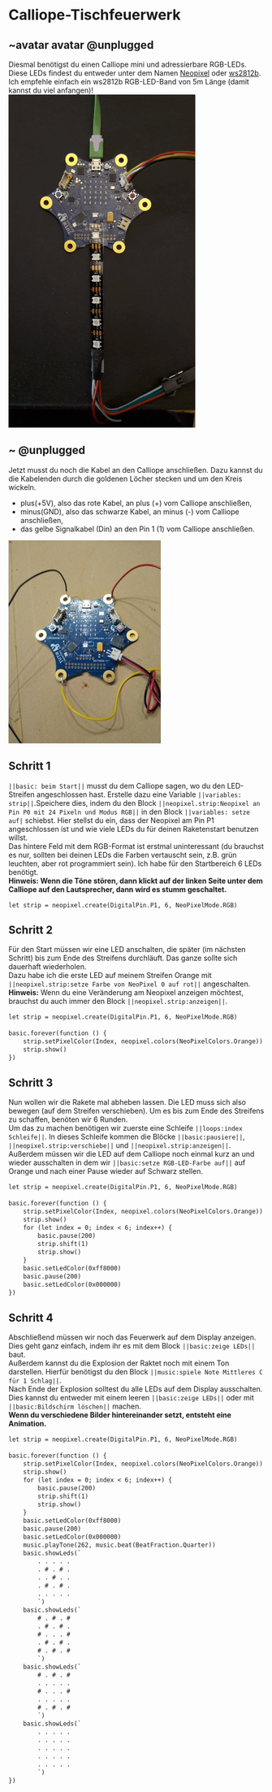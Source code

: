 # Calliope-Tischfeuerwerk
## ~avatar avatar @unplugged
Diesmal benötigst du einen Calliope mini und adressierbare RGB-LEDs. <br>
Diese LEDs findest du entweder unter dem Namen [Neopixel](https://www.google.com/search?q=neopixel+band&rlz=1C1CHBD_deDE928DE928&oq=neopi&aqs=chrome.0.69i59l3j69i57j0j69i60l3.1887j0j9&sourceid=chrome&ie=UTF-8) oder [ws2812b](https://www.ebay.de/sch/i.html?_nkw=ws2812b&_dcat=116022&_sacat=-1&vbn_id=7005777392&LH_PrefLoc=1&_fsrp=1&_sop=15). Ich empfehle einfach ein ws2812b RGB-LED-Band von 5m Länge (damit kannst du viel anfangen)! <br>
![Vorschau](https://github.com/macim0/sylvester-mini/blob/master/sylvester-mini.gif?raw=true)

## ~ @unplugged
Jetzt musst du noch die Kabel an den Calliope anschließen. Dazu kannst du die Kabelenden durch die goldenen Löcher stecken und um den Kreis wickeln.<br>
- plus(+5V), also das rote Kabel, an plus (+) vom Calliope anschließen, <br>
- minus(GND), also das schwarze Kabel, an minus (-) vom Calliope anschließen, <br>
- das gelbe Signalkabel (Din) an den Pin 1 (1) vom Calliope anschließen. <br>

![bild Anschlüsse](https://github.com/r00b1nh00d/NeopixelWeihnachtsstern/blob/master/Anschluss.jpg?raw=true)

## Schritt 1
``||basic: beim Start||`` musst du dem Calliope sagen, wo du den LED-Streifen angeschlossen hast. Erstelle dazu eine Variable ``||variables: strip||``.Speichere dies, indem du den Block ``||neopixel.strip:Neopixel an Pin P0 mit 24 Pixeln und Modus RGB||`` in den Block ``||variables: setze auf|`` schiebst. Hier stellst du ein, dass der Neopixel am Pin P1 angeschlossen ist und wie viele LEDs du für deinen Raketenstart benutzen willst. <br>
Das hintere Feld mit dem RGB-Format ist erstmal uninteressant (du brauchst es nur, sollten bei deinen LEDs die Farben vertauscht sein, z.B. grün leuchten, aber rot programmiert sein). Ich habe für den Startbereich 6 LEDs benötigt. <br>
**Hinweis: Wenn die Töne stören, dann klickt auf der linken Seite unter dem Calliope auf den Lautsprecher, dann wird es stumm geschaltet.**
```blocks
let strip = neopixel.create(DigitalPin.P1, 6, NeoPixelMode.RGB)
``` 

## Schritt 2
Für den Start müssen wir eine LED anschalten, die später (im nächsten Schritt) bis zum Ende des Streifens durchläuft. Das ganze sollte sich dauerhaft wiederholen.<br>
Dazu habe ich die erste LED auf meinem Streifen Orange mit ``||neopixel.strip:setze Farbe von NeoPixel 0 auf rot||`` angeschalten. <br>
**Hinweis:** Wenn du eine Veränderung am Neopixel anzeigen möchtest, brauchst du auch immer den Block ``||neopixel.strip:anzeigen||``.

```blocks
let strip = neopixel.create(DigitalPin.P1, 6, NeoPixelMode.RGB)

basic.forever(function () {
    strip.setPixelColor(Index, neopixel.colors(NeoPixelColors.Orange))
    strip.show()
})
```
## Schritt 3
Nun wollen wir die Rakete mal abheben lassen. Die LED muss sich also bewegen (auf dem Streifen verschieben). Um es bis zum Ende des Streifens zu schaffen, benöten wir 6 Runden. <br>
Um das zu machen benötigen wir zuerste eine Schleife ``||loops:index Schleife||``. In dieses Schleife kommen die Blöcke ``||basic:pausiere||``, ``||neopixel.strip:verschiebe||`` und ``||neopixel.strip:anzeigen||``. <br>
Außerdem müssen wir die LED auf dem Calliope noch einmal kurz an und wieder ausschalten in dem wir ``||basic:setze RGB-LED-Farbe auf||`` auf Orange und nach einer Pause wieder auf Schwarz stellen. 

```blocks
let strip = neopixel.create(DigitalPin.P1, 6, NeoPixelMode.RGB)

basic.forever(function () {
    strip.setPixelColor(Index, neopixel.colors(NeoPixelColors.Orange))
    strip.show()
    for (let index = 0; index < 6; index++) {
        basic.pause(200)
        strip.shift(1)
        strip.show()
    }
    basic.setLedColor(0xff8000)
    basic.pause(200)
    basic.setLedColor(0x000000)
})
```

## Schritt 4
Abschließend müssen wir noch das Feuerwerk auf dem Display anzeigen. Dies geht ganz einfach, indem ihr es mit dem Block ``||basic:zeige LEDs||`` baut. <br>
Außerdem kannst du die Explosion der Raktet noch mit einem Ton darstellen. Hierfür benötigst du den Block ``||music:spiele Note Mittleres C für 1 Schlag||``. <br>
Nach Ende der Explosion solltest du alle LEDs auf dem Display ausschalten. Dies kannst du entweder mit einem leeren ``||basic:zeige LEDs||`` oder mit ``||basic:Bildschirm löschen||`` machen.<br>
**Wenn du verschiedene Bilder hintereinander setzt, entsteht eine Animation.**

```blocks
let strip = neopixel.create(DigitalPin.P1, 6, NeoPixelMode.RGB)

basic.forever(function () {
    strip.setPixelColor(Index, neopixel.colors(NeoPixelColors.Orange))
    strip.show()
    for (let index = 0; index < 6; index++) {
        basic.pause(200)
        strip.shift(1)
        strip.show()
    }
    basic.setLedColor(0xff8000)
    basic.pause(200)
    basic.setLedColor(0x000000)
    music.playTone(262, music.beat(BeatFraction.Quarter))
    basic.showLeds(`
        . . . . .
        . # . # .
        . . # . .
        . # . # .
        . . . . .
        `)
    basic.showLeds(`
        # . # . #
        . # . # .
        # . . . #
        . # . # .
        # . # . #
        `)
    basic.showLeds(`
        # . # . #
        . . . . .
        # . . . #
        . . . . .
        # . # . #
        `)
    basic.showLeds(`
        . . . . .
        . . . . .
        . . . . .
        . . . . .
        . . . . .
        `)
})
```

